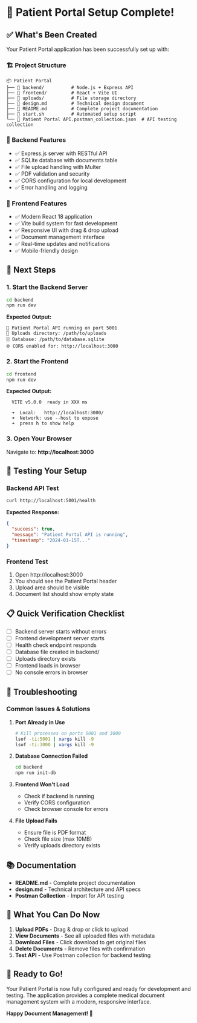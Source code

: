 # 🎉 Patient Portal Setup Complete!

## ✅ What's Been Created

Your Patient Portal application has been successfully set up with:

### 🏗️ Project Structure
```
📦 Patient Portal
├── 📂 backend/          # Node.js + Express API
├── 📂 frontend/         # React + Vite UI
├── 📂 uploads/          # File storage directory
├── 📄 design.md         # Technical design document
├── 📄 README.md         # Complete project documentation
├── 📄 start.sh          # Automated setup script
└── 📄 Patient Portal API.postman_collection.json  # API testing collection
```

### 🚀 Backend Features
- ✅ Express.js server with RESTful API
- ✅ SQLite database with documents table
- ✅ File upload handling with Multer
- ✅ PDF validation and security
- ✅ CORS configuration for local development
- ✅ Error handling and logging

### 🎨 Frontend Features
- ✅ Modern React 18 application
- ✅ Vite build system for fast development
- ✅ Responsive UI with drag & drop upload
- ✅ Document management interface
- ✅ Real-time updates and notifications
- ✅ Mobile-friendly design

## 🚀 Next Steps

### 1. Start the Backend Server
```bash
cd backend
npm run dev
```
**Expected Output:**
```
🚀 Patient Portal API running on port 5001
📁 Uploads directory: /path/to/uploads
🗄️ Database: /path/to/database.sqlite
🌐 CORS enabled for: http://localhost:3000
```

### 2. Start the Frontend
```bash
cd frontend
npm run dev
```
**Expected Output:**
```
  VITE v5.0.0  ready in XXX ms

  ➜  Local:   http://localhost:3000/
  ➜  Network: use --host to expose
  ➜  press h to show help
```

### 3. Open Your Browser
Navigate to: **http://localhost:3000**

## 🧪 Testing Your Setup

### Backend API Test
```bash
curl http://localhost:5001/health
```
**Expected Response:**
```json
{
  "success": true,
  "message": "Patient Portal API is running",
  "timestamp": "2024-01-15T..."
}
```

### Frontend Test
1. Open http://localhost:3000
2. You should see the Patient Portal header
3. Upload area should be visible
4. Document list should show empty state

## 📋 Quick Verification Checklist

- [ ] Backend server starts without errors
- [ ] Frontend development server starts
- [ ] Health check endpoint responds
- [ ] Database file created in backend/
- [ ] Uploads directory exists
- [ ] Frontend loads in browser
- [ ] No console errors in browser

## 🔧 Troubleshooting

### Common Issues & Solutions

1. **Port Already in Use**
   ```bash
   # Kill processes on ports 5001 and 3000
   lsof -ti:5001 | xargs kill -9
   lsof -ti:3000 | xargs kill -9
   ```

2. **Database Connection Failed**
   ```bash
   cd backend
   npm run init-db
   ```

3. **Frontend Won't Load**
   - Check if backend is running
   - Verify CORS configuration
   - Check browser console for errors

4. **File Upload Fails**
   - Ensure file is PDF format
   - Check file size (max 10MB)
   - Verify uploads directory exists

## 📚 Documentation

- **README.md** - Complete project documentation
- **design.md** - Technical architecture and API specs
- **Postman Collection** - Import for API testing

## 🎯 What You Can Do Now

1. **Upload PDFs** - Drag & drop or click to upload
2. **View Documents** - See all uploaded files with metadata
3. **Download Files** - Click download to get original files
4. **Delete Documents** - Remove files with confirmation
5. **Test API** - Use Postman collection for backend testing

## 🚀 Ready to Go!

Your Patient Portal is now fully configured and ready for development and testing. The application provides a complete medical document management system with a modern, responsive interface.

**Happy Document Management! 🎉**
